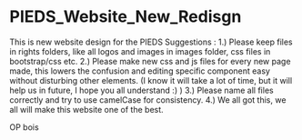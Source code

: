 # PIEDS_Website_New_Redisgn
This is new website design for the PIEDS
Suggestions :
1.) Please keep files in rights folders, like all logos and images in images folder, css files in bootstrap/css etc.
2.) Please make new css and js files for every new page made, this lowers the confusion and editing specific component easy without disturbing other elements. (I know it will take a lot of time, but it will help us in future, I hope you all understand :) )
3.) Please name all files correctly and try to use camelCase for consistency.
4.) We all got this, we all will make this website one of the best.

OP bois
